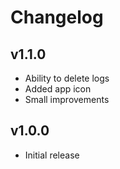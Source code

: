 # Changelog

## v1.1.0

- Ability to delete logs
- Added app icon
- Small improvements


## v1.0.0

- Initial release